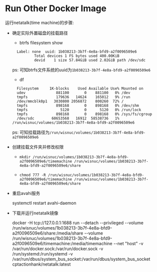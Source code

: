 # Run Other Docker Image

运行netatalk(time machine)的步骤:

+ 确定实际外置磁盘的挂载路径

  - btrfs filesystem show

  ```
    Label: none  uuid: 1b038213-3b7f-4e8a-bfd9-a2f0096509e6
            Total devices 1 FS bytes used 400.00KiB
            devid    1 size 57.84GiB used 2.02GiB path /dev/sdc
  ```
  
  ps: 可知btrfs文件系统的uuid为`1b038213-3b7f-4e8a-bfd9-a2f0096509e6`

  - df

  ```
    Filesystem     1K-blocks    Used Available Use% Mounted on
    udev              881100       0    881100   0% /dev
    tmpfs             179636   14624    165012   9% /run
    /dev/mmcblk0p1   3030800 2056872    800260  72% /
    tmpfs             898168       0    898168   0% /dev/shm
    tmpfs               5120       0      5120   0% /run/lock
    tmpfs             898168       0    898168   0% /sys/fs/cgroup
    /dev/sdc        60653568   16912  58538736   1% /run/wisnuc/volumes/1b038213-3b7f-4e8a-bfd9-a2f0096509e6
  ```
  
  ps: 可知挂载路径为`/run/wisnuc/volumes/1b038213-3b7f-4e8a-bfd9-a2f0096509e6`
  

+ 创建挂载文件夹并修改权限

  - `mkdir /run/wisnuc/volumes/1b038213-3b7f-4e8a-bfd9-a2f0096509e6/timemachine /run/wisnuc/volumes/1b038213-3b7f-4e8a-bfd9-a2f0096509e6/share`

  - `chmod 777 -R /run/wisnuc/volumes/1b038213-3b7f-4e8a-bfd9-a2f0096509e6/timemachine /run/wisnuc/volumes/1b038213-3b7f-4e8a-bfd9-a2f0096509e6/share`


+ 重启avahi服务

  systemctl restart avahi-daemon


+ 下载并运行netatalk镜像

  docker -H tcp://127.0.0.1:1688 run --detach --privileged --volume /run/wisnuc/volumes/1b038213-3b7f-4e8a-bfd9-a2f0096509e6/share:/media/share --volume /run/wisnuc/volumes/1b038213-3b7f-4e8a-bfd9-a2f0096509e6/timemachine:/media/timemachine --net "host" -v /var/run/docker.sock:/var/run/docker.sock -v /run/systemd:/run/systemd -v /var/run/dbus/system_bus_socket:/var/run/dbus/system_bus_socket cptactionhank/netatalk:latest
